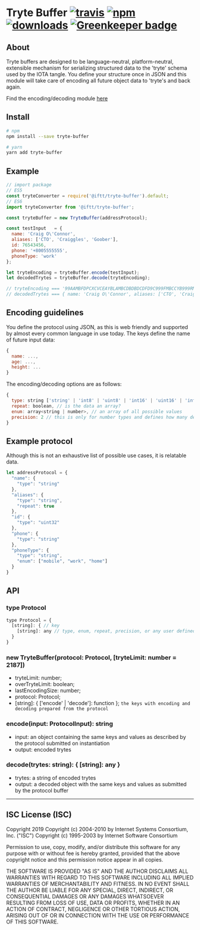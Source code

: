 # Tryte Buffer [![travis][travis-image]][travis-url] [![npm][npm-image]][npm-url] [![downloads][downloads-image]][downloads-url] [![Greenkeeper badge](https://badges.greenkeeper.io/IFTT/tryte-buffer.svg)](https://greenkeeper.io/)

[travis-image]: https://travis-ci.org/IFTT/tryte-buffer.svg?branch=master
[travis-url]: https://travis-ci.org/IFTT/tryte-buffer
[npm-image]: https://img.shields.io/npm/v/@iftt/tryte-buffer.svg
[npm-url]: https://npmjs.org/package/@iftt/tryte-buffer
[downloads-image]: https://img.shields.io/npm/dm/@iftt/tryte-buffer.svg
[downloads-url]: https://npmjs.org/package/@iftt/tryte-buffer

## About
Tryte buffers are designed to be language-neutral, platform-neutral, extensible mechanism for serializing structured data to the 'tryte' schema used by the IOTA tangle. You define your structure once in JSON and this module will take care of encoding all future object data to 'tryte's and back again.

Find the encoding/decoding module [here](https://github.com/iftt/tryte-encode-decode)

## Install
```sh
# npm
npm install --save tryte-buffer

# yarn
yarn add tryte-buffer
```

## Example
```js
// import package
// ES5
const tryteConverter = require('@iftt/tryte-buffer').default;
// ES6
import tryteConverter from '@iftt/tryte-buffer';

const tryteBuffer = new TryteBuffer(addressProtocol);

const testInput   = {
  name: 'Craig O\'Connor',
  aliases: ['CTO', 'Craiggles', 'Goober'],
  id: 76543456,
  phone: '+8005555555',
  phoneType: 'work'
};

let tryteEncoding = tryteBuffer.encode(testInput);
let decodedTrytes = tryteBuffer.decode(tryteEncoding);

// tryteEncoding === '99AAMBFDPCXCVCEAYBLAMBCDBDBDCDFD9C999FMBCCYB999RMBFDPCXCVCVC9DTCGD999LQBCDCDQCTCFD9EI9UWV999XPAVAXAXA9BWAZAZAYAVAYABB9A'
// decodedTrytes === { name: 'Craig O\'Connor', aliases: ['CTO', 'Craiggles', 'Goober'], id: 76543456, phone: '+8005555555', phoneType: 'work' }
```

## Encoding guidelines
You define the protocol using JSON, as this is web friendly and supported by almost every common language in use today. The keys define the name of future input data:
```js
{
  name: ...,
  age: ...,
  height: ...
}
```
The encoding/decoding options are as follows:
```js
{
  type: string ['string' | 'int8' | 'uint8' | 'int16' | 'uint16' | 'int32' | 'uint32' | 'bool' | 'date'],
  repeat: boolean, // is the data an array?
  enum: array<string | number>, // an array of all possible values
  precision: 2 // this is only for number types and defines how many decimal places you want to keep
}
```

## Example protocol
Although this is not an exhaustive list of possible use cases, it is relatable data.
```js
let addressProtocol = {
  "name": {
    "type": "string"
  },
  "aliases": {
    "type": "string",
    "repeat": true
  },
  "id": {
    "type": "uint32"
  },
  "phone": {
    "type": "string"
  },
  "phoneType": {
    "type": "string",
    "enum": ["mobile", "work", "home"]
  }
}
```

## API

### type Protocol
```js
type Protocol = {
  [string]: { // key
    [string]: any // type, enum, repeat, precision, or any user defined variables
  }
}
```

### new TryteBuffer(protocol: Protocol, [tryteLimit: number = 2187])
* tryteLimit: number;
* overTryteLimit: boolean;
* lastEncodingSize: number;
* protocol: Protocol;
* [string]: { ['encode' | 'decode']: function }; `the keys with encoding and decoding prepared from the protocol`

### encode(input: ProtocolInput): string
* input: an object containing the same keys and values as described by the protocol submitted on instantiation
* output: encoded trytes

### decode(trytes: string): { [string]: any }
* trytes: a string of encoded trytes
* output: a decoded object with the same keys and values as submitted by the protocol buffer

---

## ISC License (ISC)

Copyright 2019 <IFTT>
Copyright (c) 2004-2010 by Internet Systems Consortium, Inc. ("ISC")
Copyright (c) 1995-2003 by Internet Software Consortium


Permission to use, copy, modify, and/or distribute this software for any purpose with or without fee is hereby granted, provided that the above copyright notice and this permission notice appear in all copies.

THE SOFTWARE IS PROVIDED "AS IS" AND THE AUTHOR DISCLAIMS ALL WARRANTIES WITH REGARD TO THIS SOFTWARE INCLUDING ALL IMPLIED WARRANTIES OF MERCHANTABILITY AND FITNESS. IN NO EVENT SHALL THE AUTHOR BE LIABLE FOR ANY SPECIAL, DIRECT, INDIRECT, OR CONSEQUENTIAL DAMAGES OR ANY DAMAGES WHATSOEVER RESULTING FROM LOSS OF USE, DATA OR PROFITS, WHETHER IN AN ACTION OF CONTRACT, NEGLIGENCE OR OTHER TORTIOUS ACTION, ARISING OUT OF OR IN CONNECTION WITH THE USE OR PERFORMANCE OF THIS SOFTWARE.
